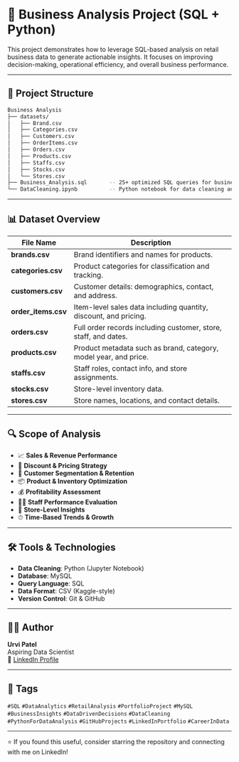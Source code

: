 # 🧠 Business Analysis Project (SQL + Python)

This project demonstrates how to leverage SQL-based analysis on retail business data to generate actionable insights. It focuses on improving decision-making, operational efficiency, and overall business performance.

---

## 📁 Project Structure
```bash
Business Analysis 
├── datasets/
│   ├── Brand.csv
│   ├── Categories.csv
│   ├── Customers.csv
│   ├── OrderItems.csv
│   ├── Orders.csv
│   ├── Products.csv
│   ├── Staffs.csv
│   ├── Stocks.csv
│   └── Stores.csv
├── Business_Analysis.sql       -- 25+ optimized SQL queries for business insights
└── DataCleaning.ipynb          -- Python notebook for data cleaning and preprocessing

```
---

## 📊 Dataset Overview

| File Name        | Description |
|------------------|-------------|
| **brands.csv**       | Brand identifiers and names for products. |
| **categories.csv**   | Product categories for classification and tracking. |
| **customers.csv**    | Customer details: demographics, contact, and address. |
| **order_items.csv**  | Item-level sales data including quantity, discount, and pricing. |
| **orders.csv**       | Full order records including customer, store, staff, and dates. |
| **products.csv**     | Product metadata such as brand, category, model year, and price. |
| **staffs.csv**       | Staff roles, contact info, and store assignments. |
| **stocks.csv**       | Store-level inventory data. |
| **stores.csv**       | Store names, locations, and contact details. |

---

## 🔍 Scope of Analysis

- 📈 **Sales & Revenue Performance**
- 💸 **Discount & Pricing Strategy**
- 👥 **Customer Segmentation & Retention**
- 📦 **Product & Inventory Optimization**
- 💰 **Profitability Assessment**
- 👨‍💼 **Staff Performance Evaluation**
- 🏬 **Store-Level Insights**
- ⏱ **Time-Based Trends & Growth**

---

## 🛠️ Tools & Technologies

- **Data Cleaning**: Python (Jupyter Notebook)
- **Database**: MySQL
- **Query Language**: SQL
- **Data Format**: CSV (Kaggle-style)
- **Version Control**: Git & GitHub

---

## 🙋‍♀️ Author

**Urvi Patel**  
Aspiring Data Scientist  
🔗 [LinkedIn Profile](https://www.linkedin.com/in/urvi-patel-b81a712b6/)

---

## 🔖 Tags

`#SQL` `#DataAnalytics` `#RetailAnalysis` `#PortfolioProject` `#MySQL` `#BusinessInsights`
`#DataDrivenDecisions` `#DataCleaning` `#PythonForDataAnalysis` `#GitHubProjects` `#LinkedInPortfolio` `#CareerInData`

---

⭐ If you found this useful, consider starring the repository and connecting with me on LinkedIn!
